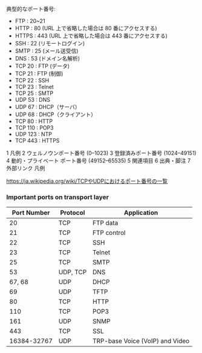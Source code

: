 典型的なポート番号:

- FTP : 20~21
- HTTP : 80 (URL 上で省略した場合は 80 番にアクセスする)
- HTTPS : 443 (URL 上で省略した場合は 443 番にアクセスする)
- SSH : 22 (リモートログイン)
- SMTP : 25 (メール送受信)
- DNS : 53 (ドメイン名解析)
- TCP 20 : FTP (データ)
- TCP 21 : FTP (制御)
- TCP 22 : SSH
- TCP 23 : Telnet
- TCP 25 : SMTP
- UDP 53 : DNS
- UDP 67 : DHCP（サーバ）
- UDP 68 : DHCP（クライアント）
- TCP 80 : HTTP
- TCP 110 : POP3
- UDP 123 : NTP
- TCP 443 : HTTPS

1 凡例
2 ウェルノウンポート番号 (0–1023)
3 登録済みポート番号 (1024–49151)
4 動的・プライベート ポート番号 (49152–65535)
5 関連項目
6 出典・脚注
7 外部リンク
凡例

<https://ja.wikipedia.org/wiki/TCPやUDPにおけるポート番号の一覧>

### Important ports on transport layer

| Port Number | Protocol | Application                     |
| ----------- | -------- | ------------------------------- |
| 20          | TCP      | FTP data                        |
| 21          | TCP      | FTP control                     |
| 22          | TCP      | SSH                             |
| 23          | TCP      | Telnet                          |
| 25          | TCP      | SMTP                            |
| 53          | UDP, TCP | DNS                             |
| 67, 68      | UDP      | DHCP                            |
| 69          | UDP      | TFTP                            |
| 80          | TCP      | HTTP                            |
| 110         | TCP      | POP3                            |
| 161         | UDP      | SNMP                            |
| 443         | TCP      | SSL                             |
| 16384-32767 | UDP      | TRP-base Voice (VoIP) and Video |
